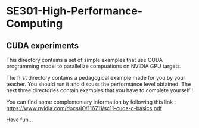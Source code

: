 # SE301-High-Performance-Computing
 
## CUDA experiments

This directory contains a set of simple examples that use CUDA programming model to parallelize compuations on NVIDIA GPU targets.

The first directory contains a pedagogical example made for you by your teacher. You should run it and discuss the performance level obtained. The next three directories contain examples that you have to complete yourself !

You can find some complementary information by following this link : https://www.nvidia.com/docs/IO/116711/sc11-cuda-c-basics.pdf

Have fun...
